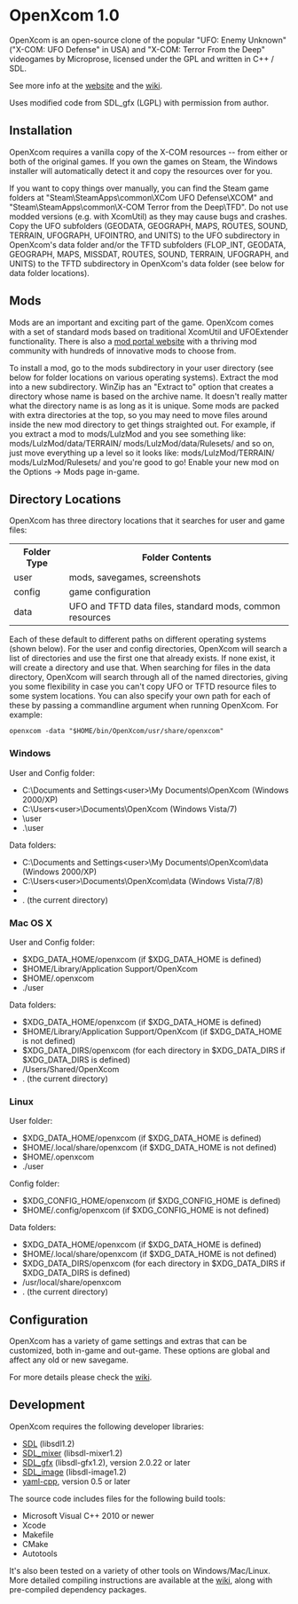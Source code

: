 # OpenXcom 1.0

OpenXcom is an open-source clone of the popular "UFO: Enemy Unknown" ("X-COM:
UFO Defense" in USA) and "X-COM: Terror From the Deep" videogames by Microprose,
licensed under the GPL and written in C++ / SDL.

See more info at the [website](http://openxcom.org)
and the [wiki](http://ufopaedia.org/index.php?title=OpenXcom).

Uses modified code from SDL\_gfx (LGPL) with permission from author.

## Installation

OpenXcom requires a vanilla copy of the X-COM resources -- from either or both
of the original games.  If you own the games on Steam, the Windows installer
will automatically detect it and copy the resources over for you.

If you want to copy things over manually, you can find the Steam game folders
at "Steam\SteamApps\common\XCom UFO Defense\XCOM" and
"Steam\SteamApps\common\X-COM Terror from the Deep\TFD".  Do not use modded
versions (e.g. with XcomUtil) as they may cause bugs and crashes.  Copy the UFO
subfolders (GEODATA, GEOGRAPH, MAPS, ROUTES, SOUND, TERRAIN, UFOGRAPH,
UFOINTRO, and UNITS) to the UFO subdirectory in OpenXcom's data folder and/or
the TFTD subfolders (FLOP\_INT, GEODATA, GEOGRAPH, MAPS, MISSDAT, ROUTES,
SOUND, TERRAIN, UFOGRAPH, and UNITS) to the TFTD subdirectory in OpenXcom's
data folder (see below for data folder locations).

## Mods

Mods are an important and exciting part of the game.  OpenXcom comes with a set
of standard mods based on traditional XcomUtil and UFOExtender functionality.
There is also a [mod portal website](http://www.openxcom.com) with a thriving
mod community with hundreds of innovative mods to choose from.

To install a mod, go to the mods subdirectory in your user directory (see below
for folder locations on various operating systems).  Extract the mod into a new
subdirectory.  WinZip has an "Extract to" option that creates a directory whose
name is based on the archive name.  It doesn't really matter what the directory
name is as long as it is unique.  Some mods are packed with extra directories at
the top, so you may need to move files around inside the new mod directory to
get things straighted out.  For example, if you extract a mod to mods/LulzMod
and you see something like:
    mods/LulzMod/data/TERRAIN/
    mods/LulzMod/data/Rulesets/
and so on, just move everything up a level so it looks like:
    mods/LulzMod/TERRAIN/
    mods/LulzMod/Rulesets/
and you're good to go!  Enable your new mod on the Options -> Mods page in-game.

## Directory Locations

OpenXcom has three directory locations that it searches for user and game files:

<table>
  <tr>
    <th>Folder Type</th>
    <th>Folder Contents</th>
  </tr>
  <tr>
    <td>user</td>
    <td>mods, savegames, screenshots</td>
  </tr>
  <tr>
    <td>config</td>
    <td>game configuration</td>
  </tr>
  <tr>
    <td>data</td>
    <td>UFO and TFTD data files, standard mods, common resources</td>
  </tr>
</table>

Each of these default to different paths on different operating systems (shown
below).  For the user and config directories, OpenXcom will search a list of
directories and use the first one that already exists.  If none exist, it will
create a directory and use that.  When searching for files in the data
directory, OpenXcom will search through all of the named directories, giving
you some flexibility in case you can't copy UFO or TFTD resource files to some
system locations.  You can also specify your own path for each of these by
passing a commandline argument when running OpenXcom.  For example:

    openxcom -data "$HOME/bin/OpenXcom/usr/share/openxcom"

### Windows

User and Config folder:
- C:\Documents and Settings\<user>\My Documents\OpenXcom (Windows 2000/XP)
- C:\Users\<user>\Documents\OpenXcom (Windows Vista/7)
- <game directory>\user
- .\user

Data folders:
- C:\Documents and Settings\<user>\My Documents\OpenXcom\data (Windows 2000/XP)
- C:\Users\<user>\Documents\OpenXcom\data (Windows Vista/7/8)
- <game directory>
- . (the current directory)

### Mac OS X

User and Config folder:
- $XDG\_DATA\_HOME/openxcom (if $XDG\_DATA\_HOME is defined)
- $HOME/Library/Application Support/OpenXcom
- $HOME/.openxcom
- ./user

Data folders:
- $XDG\_DATA\_HOME/openxcom (if $XDG\_DATA\_HOME is defined)
- $HOME/Library/Application Support/OpenXcom (if $XDG\_DATA\_HOME is not defined)
- $XDG\_DATA\_DIRS/openxcom (for each directory in $XDG\_DATA\_DIRS if $XDG\_DATA\_DIRS is defined)
- /Users/Shared/OpenXcom
- . (the current directory)

### Linux

User folder:
- $XDG\_DATA\_HOME/openxcom (if $XDG\_DATA\_HOME is defined)
- $HOME/.local/share/openxcom (if $XDG\_DATA\_HOME is not defined)
- $HOME/.openxcom
- ./user

Config folder:
- $XDG\_CONFIG\_HOME/openxcom (if $XDG\_CONFIG\_HOME is defined)
- $HOME/.config/openxcom (if $XDG\_CONFIG\_HOME is not defined)

Data folders:
- $XDG\_DATA\_HOME/openxcom (if $XDG\_DATA\_HOME is defined)
- $HOME/.local/share/openxcom (if $XDG\_DATA\_HOME is not defined)
- $XDG\_DATA\_DIRS/openxcom (for each directory in $XDG\_DATA\_DIRS if $XDG\_DATA\_DIRS is defined)
- /usr/local/share/openxcom
- . (the current directory)

## Configuration

OpenXcom has a variety of game settings and extras that can be customized, both
in-game and out-game. These options are global and affect any old or new
savegame.

For more details please check the [wiki](http://ufopaedia.org/index.php?title=Options_(OpenXcom)).

## Development

OpenXcom requires the following developer libraries:

- [SDL](http://www.libsdl.org) (libsdl1.2)
- [SDL\_mixer](http://www.libsdl.org/projects/SDL_mixer/) (libsdl-mixer1.2)
- [SDL\_gfx](http://www.ferzkopp.net/joomla/content/view/19/14/) (libsdl-gfx1.2), version 2.0.22 or later
- [SDL\_image](http://www.libsdl.org/projects/SDL_image/) (libsdl-image1.2)
- [yaml-cpp](http://code.google.com/p/yaml-cpp/), version 0.5 or later

The source code includes files for the following build tools:

- Microsoft Visual C++ 2010 or newer
- Xcode
- Makefile
- CMake
- Autotools

It's also been tested on a variety of other tools on Windows/Mac/Linux. More
detailed compiling instructions are available at the
[wiki](http://ufopaedia.org/index.php?title=Compiling_(OpenXcom)), along with
pre-compiled dependency packages.
